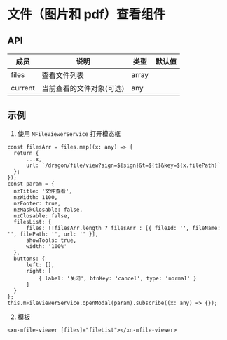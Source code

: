 # 文件（图片和 pdf）查看组件

## API

| 成员 | 说明 | 类型 | 默认值 | 
|----|----|----|-----|
| files | 查看文件列表 | array | |
| current | 当前查看的文件对象(可选) | any |

## 示例

1. 使用 `MFileViewerService` 打开模态框
```
const filesArr = files.map((x: any) => {
  return {
      ...x,
      url: `/dragon/file/view?sign=${sign}&t=${t}&key=${x.filePath}`
  };
});
const param = {
  nzTitle: '文件查看',
  nzWidth: 1100,
  nzFooter: true,
  nzMaskClosable: false,
  nzClosable: false,
  filesList: {
      files: !!filesArr.length ? filesArr : [{ fileId: '', fileName: '', filePath: '', url: '' }],
      showTools: true,
      width: '100%'
  },
  buttons: {
      left: [],
      right: [
          { label: '关闭', btnKey: 'cancel', type: 'normal' }
      ]
  }
};
this.mFileViewerService.openModal(param).subscribe((x: any) => {});
```

2. 模板
```
<xn-mfile-viewer [files]="fileList"></xn-mfile-viewer>
```
